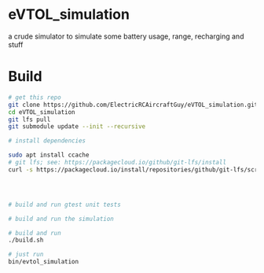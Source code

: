 # eVTOL_simulation
a crude simulator to simulate some battery usage, range, recharging and stuff


# Build

```bash
# get this repo
git clone https://github.com/ElectricRCAircraftGuy/eVTOL_simulation.git
cd eVTOL_simulation
git lfs pull
git submodule update --init --recursive

# install dependencies

sudo apt install ccache
# git lfs; see: https://packagecloud.io/github/git-lfs/install
curl -s https://packagecloud.io/install/repositories/github/git-lfs/script.deb.sh | sudo bash




# build and run gtest unit tests

# build and run the simulation
```


```bash
# build and run
./build.sh

# just run
bin/evtol_simulation
```
